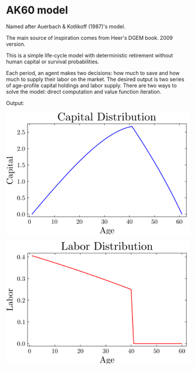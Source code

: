 # AK60 model

Named after Auerbach & Kotlikoff (1987)'s model.

The main source of inspiration comes from Heer's DGEM book. 2009 version.

This is a simple life-cycle model with deterministic retirement without human capital or survival probabilities. 

Each period, an agent makes two decisions: how much to save and how much to supply their labor on the market. The desired output is two series of age-profile capital holdings and labor supply. There are two ways to solve the model: direct computation and value function iteration.


Output:

![](fig_AK60d_kss_distribution.png)

![](fig_AK60d_lss_distribution.png)
